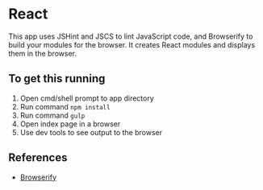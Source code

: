 # React
This app uses JSHint and JSCS to lint JavaScript code, and Browserify to build your modules for the browser. It creates React modules and displays them in the browser.

## To get this running
1. Open cmd/shell prompt to app directory
2. Run command ```npm install```
3. Run command ```gulp```
4. Open index page in a browser
5. Use dev tools to see output to the browser

## References
* [Browserify](http://browserify.org/)
